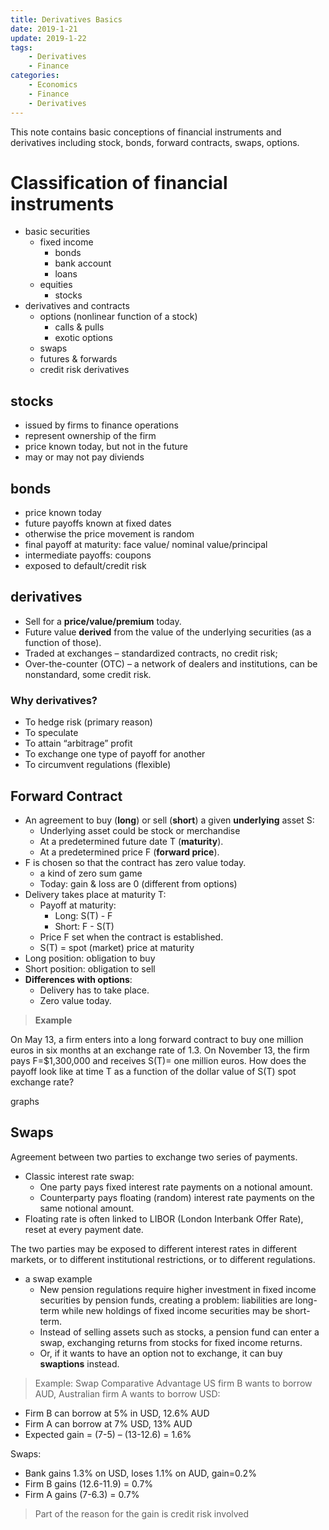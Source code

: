 ```yaml
---
title: Derivatives Basics
date: 2019-1-21
update: 2019-1-22
tags: 
	- Derivatives
	- Finance
categories:
	- Economics
	- Finance
	- Derivatives
---
```


This note contains basic conceptions of financial instruments and derivatives including stock, bonds, forward contracts, swaps, options.

# Classification of financial instruments
+ basic securities
	+ fixed income
		+ bonds
		+ bank account
		+ loans
	+ equities
		+ stocks
+ derivatives and contracts
	+ options (nonlinear function of a stock)
		+ calls & pulls
		+ exotic options
	+ swaps
	+ futures & forwards
	+ credit risk derivatives

## stocks
+ issued by firms to finance operations
+ represent ownership of the firm
+ price known today, but not in the future
+ may or may not pay diviends

## bonds
+ price known today
+ future payoffs known at fixed dates
+ otherwise the price movement is random
+ final payoff at maturity: face value/ nominal value/principal
+ intermediate payoffs: coupons
+ exposed to default/credit risk

## derivatives
+ Sell for a **price/value/premium** today.
+ Future value **derived** from the value of the
underlying securities (as a function of
those).
+ Traded at exchanges – standardized
contracts, no credit risk;
+ Over-the-counter (OTC) – a network of
dealers and institutions, can be nonstandard, some credit risk.

### Why derivatives?
+ To hedge risk (primary reason)
+ To speculate
+ To attain “arbitrage” profit
+ To exchange one type of payoff for another
+ To circumvent regulations (flexible)

## Forward Contract
+ An agreement to buy (**long**) or sell (**short**) a given **underlying** asset S:
	+ Underlying asset could be stock or merchandise
	+ At a predetermined future date T (**maturity**).
	+ At a predetermined price F (**forward price**).
+ F is chosen so that the contract has zero value today.
	+ a kind of zero sum game
	+ Today: gain & loss are 0 (different from options)
+ Delivery takes place at maturity T:
	+ Payoff at maturity: 
		+ Long: S(T) - F
		+ Short: F - S(T)
	+ Price F set when the contract is established.
	+ S(T) = spot (market) price at maturity
+ Long position: obligation to buy
+ Short position: obligation to sell
+ **Differences with options**:
	+ Delivery has to take place.
	+ Zero value today.
> **Example**
>
On May 13, a firm enters into a long
forward contract to buy one million euros in
six months at an exchange rate of 1.3. On November 13, the firm pays F=$1,300,000 and receives S(T)= one million euros. How does the payoff look like at time T as a
function of the dollar value of S(T) spot
exchange rate?
>
graphs


## Swaps
Agreement between two parties to exchange two series of payments.

+ Classic interest rate swap:
	+ One party pays fixed interest rate payments on a notional amount.
	+ Counterparty pays floating (random) interest rate payments on the same notional amount.
+ Floating rate is often linked to LIBOR (London Interbank Offer Rate), reset at every payment date.

The two parties may be exposed to different interest rates in different markets, or to different institutional restrictions, or to different regulations.

+ a swap example
	+ New pension regulations require higher investment in fixed income securities by pension funds, creating a problem: liabilities are long-term while new holdings of fixed income securities may be short-term.
	+ Instead of selling assets such as stocks, a pension fund can enter a swap, exchanging returns from stocks for fixed income returns.
	+ Or, if it wants to have an option not to exchange, it can buy **swaptions** instead. 

> Example: Swap Comparative Advantage
US firm B wants to borrow AUD, Australian firm A wants to borrow USD: 
>
+ Firm B can borrow at 5% in USD, 12.6% AUD
+ Firm A can borrow at 7% USD, 13% AUD
+ Expected gain = (7-5) – (13-12.6) = 1.6%
>
Swaps:
>
+ Bank gains 1.3% on USD, loses 1.1% on AUD, gain=0.2%
+ Firm B gains (12.6-11.9) = 0.7%
+ Firm A gains (7-6.3) = 0.7%
> 
> Part of the reason for the gain is credit risk involved

